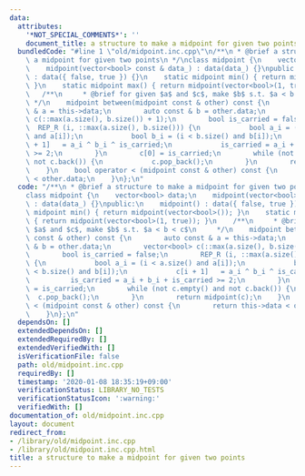 ```yaml
---
data:
  attributes:
    '*NOT_SPECIAL_COMMENTS*': ''
    document_title: a structure to make a midpoint for given two points
  bundledCode: "#line 1 \"old/midpoint.inc.cpp\"\n/**\n * @brief a structure to make\
    \ a midpoint for given two points\n */\nclass midpoint {\n    vector<bool> data;\n\
    \    midpoint(vector<bool> const & data_) : data(data_) {}\npublic:\n    midpoint()\
    \ : data({ false, true }) {}\n    static midpoint min() { return midpoint(vector<bool>());\
    \ }\n    static midpoint max() { return midpoint(vector<bool>(1, true)); }\n \
    \   /**\n     * @brief for given $a$ and $c$, make $b$ s.t. $a < b < c$\n    \
    \ */\n    midpoint between(midpoint const & other) const {\n        auto const\
    \ & a = this->data;\n        auto const & b = other.data;\n        vector<bool>\
    \ c(::max(a.size(), b.size()) + 1);\n        bool is_carried = false;\n      \
    \  REP_R (i, ::max(a.size(), b.size())) {\n            bool a_i = (i < a.size()\
    \ and a[i]);\n            bool b_i = (i < b.size() and b[i]);\n            c[i\
    \ + 1]   = a_i ^ b_i ^ is_carried;\n            is_carried = a_i + b_i + is_carried\
    \ >= 2;\n        }\n        c[0] = is_carried;\n        while (not c.empty() and\
    \ not c.back()) {\n            c.pop_back();\n        }\n        return midpoint(c);\n\
    \    }\n    bool operator < (midpoint const & other) const {\n        return this->data\
    \ < other.data;\n    }\n};\n"
  code: "/**\n * @brief a structure to make a midpoint for given two points\n */\n\
    class midpoint {\n    vector<bool> data;\n    midpoint(vector<bool> const & data_)\
    \ : data(data_) {}\npublic:\n    midpoint() : data({ false, true }) {}\n    static\
    \ midpoint min() { return midpoint(vector<bool>()); }\n    static midpoint max()\
    \ { return midpoint(vector<bool>(1, true)); }\n    /**\n     * @brief for given\
    \ $a$ and $c$, make $b$ s.t. $a < b < c$\n     */\n    midpoint between(midpoint\
    \ const & other) const {\n        auto const & a = this->data;\n        auto const\
    \ & b = other.data;\n        vector<bool> c(::max(a.size(), b.size()) + 1);\n\
    \        bool is_carried = false;\n        REP_R (i, ::max(a.size(), b.size()))\
    \ {\n            bool a_i = (i < a.size() and a[i]);\n            bool b_i = (i\
    \ < b.size() and b[i]);\n            c[i + 1]   = a_i ^ b_i ^ is_carried;\n  \
    \          is_carried = a_i + b_i + is_carried >= 2;\n        }\n        c[0]\
    \ = is_carried;\n        while (not c.empty() and not c.back()) {\n          \
    \  c.pop_back();\n        }\n        return midpoint(c);\n    }\n    bool operator\
    \ < (midpoint const & other) const {\n        return this->data < other.data;\n\
    \    }\n};\n"
  dependsOn: []
  extendedDependsOn: []
  extendedRequiredBy: []
  extendedVerifiedWith: []
  isVerificationFile: false
  path: old/midpoint.inc.cpp
  requiredBy: []
  timestamp: '2020-01-08 18:35:19+09:00'
  verificationStatus: LIBRARY_NO_TESTS
  verificationStatusIcon: ':warning:'
  verifiedWith: []
documentation_of: old/midpoint.inc.cpp
layout: document
redirect_from:
- /library/old/midpoint.inc.cpp
- /library/old/midpoint.inc.cpp.html
title: a structure to make a midpoint for given two points
---
```

